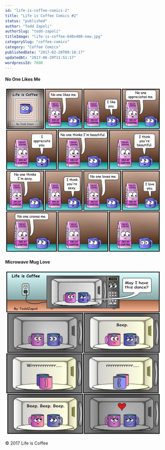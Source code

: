 ```yaml
---
id: "life-is-coffee-comics-2"
title: "Life is Coffee Comics #2"
status: "published"
author: "Todd Zapoli"
authorSlug: "todd-zapoli"
titleImage: "life-is-coffee-640x400-new.jpg"
categorySlug: "coffee-comics"
category: "Coffee Comics"
publishedDate: "2017-02-20T09:18:17"
updatedAt: "2017-06-29T11:51:17"
wordpressId: 7680
---
```


#### No One Likes Me

![](004-No-One-Likes-Me-970x1024.jpg)

#### Microwave Mug Love

![](003-Microwave-mug-love-1-970x1024.jpg)

© 2017 Life is Coffee